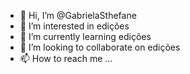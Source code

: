- 👋 Hi, I’m @GabrielaSthefane
- 👀 I’m interested in edições 
- 🌱 I’m currently learning edições 
- 💞️ I’m looking to collaborate on edições
- 📫 How to reach me ...

<!---
GabrielaSthefane/GabrielaSthefane is a ✨ special ✨ repository because its `README.md` (this file) appears on your GitHub profile.
You can click the Preview link to take a look at your changes.
--->
